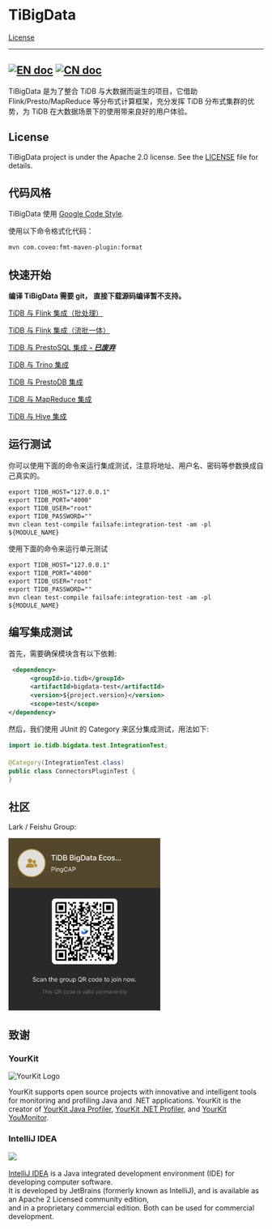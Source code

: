 # TiBigData
[License](https://github.com/pingcap-incubator/TiBigData/blob/master/LICENSE)

---
[![EN doc](https://img.shields.io/badge/document-English-blue.svg)](README.md)
[![CN doc](https://img.shields.io/badge/文档-中文版-blue.svg)](README_zh_CN.md)
---

TiBigData 是为了整合 TiDB 与大数据而诞生的项目，它借助 Flink/Presto/MapReduce 等分布式计算框架，充分发挥 TiDB 分布式集群的优势，为 TiDB 在大数据场景下的使用带来良好的用户体验。

## License

TiBigData project is under the Apache 2.0 license. See the [LICENSE](./LICENSE) file for details.

## 代码风格

TiBigData 使用 [Google Code Style](https://github.com/google/styleguide).

使用以下命令格式化代码：

```bash
mvn com.coveo:fmt-maven-plugin:format
```

## 快速开始

**编译 TiBigData 需要 git， 直接下载源码编译暂不支持。**

[TiDB 与 Flink 集成（批处理）](./flink/README_zh_CN.md)

[TiDB 与 Flink 集成（流批一体）](./flink/README_unified_batch_streaming_zh_CN.md)

[TiDB 与 PrestoSQL 集成 ***- 已废弃***](./prestosql/README_zh_CN.md)

[TiDB 与 Trino 集成](./trino/README_zh_CN.md)

[TiDB 与 PrestoDB 集成](./prestodb/README_zh_CN.md)

[TiDB 与 MapReduce 集成](./mapreduce/README_zh_CN.md)

[TiDB 与 Hive 集成](./hive/README_zh_CN.md)

## 运行测试

你可以使用下面的命令来运行集成测试，注意将地址、用户名、密码等参数换成自己真实的。

```
export TIDB_HOST="127.0.0.1"
export TIDB_PORT="4000"
export TIDB_USER="root"
export TIDB_PASSWORD=""
mvn clean test-compile failsafe:integration-test -am -pl ${MODULE_NAME}
```

使用下面的命令来运行单元测试

```
export TIDB_HOST="127.0.0.1"
export TIDB_PORT="4000"
export TIDB_USER="root"
export TIDB_PASSWORD=""
mvn clean test-compile failsafe:integration-test -am -pl ${MODULE_NAME}
```

## 编写集成测试 

首先，需要确保模块含有以下依赖:

```xml
 <dependency>
      <groupId>io.tidb</groupId>
      <artifactId>bigdata-test</artifactId>
      <version>${project.version}</version>
      <scope>test</scope>
</dependency>
```

然后，我们使用 JUnit 的 Category 来区分集成测试，用法如下:

```java
import io.tidb.bigdata.test.IntegrationTest;

@Category(IntegrationTest.class)
public class ConnectorsPluginTest {
}
```

## 社区

Lark / Feishu Group:

<img src="docs/assets/lark_group.png" width="300">

## 致谢

### YourKit

![YourKit Logo](https://www.yourkit.com/images/yklogo.png)

YourKit supports open source projects with innovative and intelligent tools
for monitoring and profiling Java and .NET applications.
YourKit is the creator of <a href="https://www.yourkit.com/java/profiler/">YourKit Java Profiler</a>,
<a href="https://www.yourkit.com/.net/profiler/">YourKit .NET Profiler</a>,
and <a href="https://www.yourkit.com/youmonitor/">YourKit YouMonitor</a>.

### IntelliJ IDEA

<img src="https://resources.jetbrains.com/storage/products/company/brand/logos/IntelliJ_IDEA_icon.png" width="50">

[IntelliJ IDEA](https://www.jetbrains.com/?from=TiBigData) is a Java integrated development environment (IDE) for developing computer software.  
It is developed by JetBrains (formerly known as IntelliJ), and is available as an Apache 2 Licensed community edition,  
and in a proprietary commercial edition. Both can be used for commercial development.  
